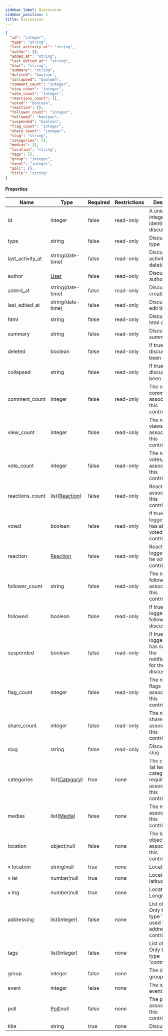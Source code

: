 ```yaml
---
sidebar_label: Discussion
sidebar_position: 1
title: Discussion
---
```


```json
{
  "id": "integer",
  "type": "string",
  "last_activity_at": "string",
  "author": {},
  "added_at": "string",
  "last_edited_at": "string",
  "html": "string",
  "summary": "string",
  "deleted": "boolean",
  "collapsed": "boolean",
  "comment_count": "integer",
  "view_count": "integer",
  "vote_count": "integer",
  "reactions_count": [],
  "voted": "boolean",
  "reaction": {},
  "follower_count": "integer",
  "followed": "boolean",
  "suspended": "boolean",
  "flag_count": "integer",
  "share_count": "integer",
  "slug": "string",
  "categories": [],
  "medias": [],
  "location": "string",
  "tags": [],
  "group": "integer",
  "event": "integer",
  "poll": {},
  "title": "string"
}

```

#### Properties

| Name             | Type                                                     | Required | Restrictions | Description                                                                                                          |
|------------------|----------------------------------------------------------|----------|--------------|----------------------------------------------------------------------------------------------------------------------|
| id               | integer                                                  | false    | read-only    | A unique integer value identifying this discussion                                                                   |
| type             | string                                                   | false    | read-only    | Discussion type                                                                                                      |
| last_activity_at | string(date-time)                                        | false    | read-only    | Discussion last activity datetime                                                                                    |
| author           | [User](/docs/apireference/v2/schemas/user)               | false    | read-only    | Discussion author                                                                                                    |
| added_at         | string(date-time)                                        | false    | read-only    | Discussion creation time                                                                                             |
| last_edited_at   | string(date-time)                                        | false    | read-only    | Discussion last edit time                                                                                            |
| html             | string                                                   | false    | read-only    | Discussion html content                                                                                              |
| summary          | string                                                   | false    | read-only    | Discussion summary                                                                                                   |
| deleted          | boolean                                                  | false    | read-only    | If true, discussion has been deleted                                                                                 |
| collapsed        | string                                                   | false    | read-only    | If true, discussion has been collapsed                                                                               |
| comment_count    | integer                                                  | false    | read-only    | The number of comments associated to this contribution                                                               |
| view_count       | integer                                                  | false    | read-only    | The number of views associated to this contribution                                                                  |
| vote_count       | integer                                                  | false    | read-only    | The number of votes/reactions associated to this contribution                                                        |
| reactions_count  | list([Reaction](/docs/apireference/v2/schemas/reaction)) | false    | read-only    | Reactions associated to this contribution                                                                            |
| voted            | boolean                                                  | false    | read-only    | If true,  the logged user has already voted this contribution                                                        |
| reaction         | [Reaction](/docs/apireference/v2/schemas/reaction)       | false    | read-only    | Reaction of the logged user (if he voted this contribution)                                                          |
| follower_count   | string                                                   | false    | read-only    | The number of followers associated to this contribution                                                              |
| followed         | boolean                                                  | false    | read-only    | If true, the logged user follows the discussion                                                                      |
| suspended        | boolean                                                  | false    | read-only    | If true, the logged user has suspended the notifications for the discussion                                          |
| flag_count       | integer                                                  | false    | read-only    | The number of flags associated to this contribution                                                                  |
| share_count      | integer                                                  | false    | read-only    | The number of shares associated to this contribution                                                                 |
| slug             | string                                                   | false    | read-only    | Discussion  slug                                                                                                     |
| categories       | list([Category](/docs/apireference/v2/schemas/category)) | true     | none         | The categories (at least one category is required) associated to this contribution                                   |
| medias           | list([Media](/docs/apireference/v2/schemas/media))       | false    | none         | The medias  associated to this contribution                                                                          |
| location         | object¦null                                              | false    | none         | The location object associated to this contribution                                                                  |
| » location       | string¦null                                              | true     | none         | Location name                                                                                                        |
| » lat            | number¦null                                              | true     | none         | Location latitude                                                                                                    |
| » lng            | number¦null                                              | true     | none         | Location Longitude                                                                                                   |
| addressing       | list(integer)                                            | false    | none         | List of [Tag](/docs/apireference/v2/schemas/tag) ids. Only tags of type 'user' used for addressing this contribution |
| tags             | list(integer)                                            | false    | none         | List of [Tag](/docs/apireference/v2/schemas/tag) ids. Only tags of type 'contribution'                               |
| group            | integer                                                  | false    | none         | The id of the group                                                                                                  |
| event            | integer                                                  | false    | none         | The id of the event                                                                                                  |
| poll             | [Poll](/docs/apireference/v2/schemas/poll)¦null          | false    | none         | The poll object associated to this contribution                                                                      |
| title            | string                                                   | true     | none         | Discussion title                                                                                                     |













